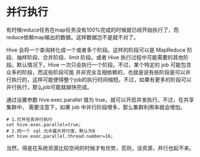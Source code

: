 # 并行执行

有时候reduce任务在map任务没有100%完成的时候就已经开始执行了，而reduce依赖map输出的数据。这样数据岂不是就不对了。

Hive 会将一个查询转化成一个或者多个阶段。这样的阶段可以是 MapReduce 阶段、抽样阶段、合并阶段、limit 阶段。或者 Hive 执行过程中可能需要的其他阶段。默认情况下，Hive 一次只会执行一个阶段。不过，某个特定的 job 可能包含众多的阶段，而这些阶段可能 并非完全互相依赖的，也就是说有些阶段是可以并行执行的，这样可能使得整个job的执行时间缩短。不过，如果有更多的阶段可以并行执行，那么job可能就越快完成。

通过设置参数 hive.exec.parallel 值为 true，就可以开启并发执行。不过，在共享集群中， 需要注意下，如果 job 中并行阶段增多，那么集群利用率就会增加。

```shell
# 1.打开任务并行执行
set hive.exec.parallel=true; 
# 2.同一个 sql 允许最大并行度，默认为8
set hive.exec.parallel.thread.number=16; 
```

当然，得是在系统资源比较空闲的时候才有优势，否则，没资源，并行也起不来。
